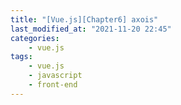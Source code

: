 ```yaml
---
title: "[Vue.js][Chapter6] axois"
last_modified_at: "2021-11-20 22:45"
categories:
    - vue.js
tags:
    - vue.js
    - javascript
    - front-end
---
```



